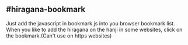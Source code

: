 #hiragana-bookmark
---
Just add the javascript in bookmark.js into you browser bookmark list.
When you like to add the hiragana on the hanji in some websites, click on the bookmark.(Can't use on https websites)
